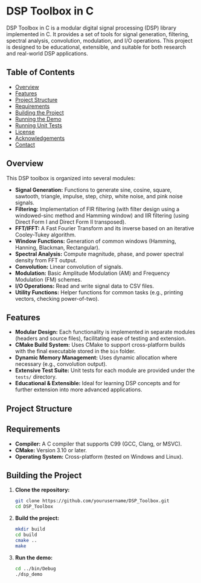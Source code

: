 # DSP Toolbox in C

DSP Toolbox in C is a modular digital signal processing (DSP) library implemented in C. It provides a set of tools for signal generation, filtering, spectral analysis, convolution, modulation, and I/O operations. This project is designed to be educational, extensible, and suitable for both research and real-world DSP applications.

## Table of Contents

- [Overview](#overview)
- [Features](#features)
- [Project Structure](#project-structure)
- [Requirements](#requirements)
- [Building the Project](#building-the-project)
- [Running the Demo](#running-the-demo)
- [Running Unit Tests](#running-unit-tests)
- [License](#license)
- [Acknowledgements](#acknowledgements)
- [Contact](#contact)

## Overview

This DSP toolbox is organized into several modules:

- **Signal Generation:** Functions to generate sine, cosine, square, sawtooth, triangle, impulse, step, chirp, white noise, and pink noise signals.
- **Filtering:** Implementation of FIR filtering (with filter design using a windowed-sinc method and Hamming window) and IIR filtering (using Direct Form I and Direct Form II transposed).
- **FFT/IFFT:** A Fast Fourier Transform and its inverse based on an iterative Cooley-Tukey algorithm.
- **Window Functions:** Generation of common windows (Hamming, Hanning, Blackman, Rectangular).
- **Spectral Analysis:** Compute magnitude, phase, and power spectral density from FFT output.
- **Convolution:** Linear convolution of signals.
- **Modulation:** Basic Amplitude Modulation (AM) and Frequency Modulation (FM) schemes.
- **I/O Operations:** Read and write signal data to CSV files.
- **Utility Functions:** Helper functions for common tasks (e.g., printing vectors, checking power-of-two).

## Features

- **Modular Design:** Each functionality is implemented in separate modules (headers and source files), facilitating ease of testing and extension.
- **CMake Build System:** Uses CMake to support cross-platform builds with the final executable stored in the `bin` folder.
- **Dynamic Memory Management:** Uses dynamic allocation where necessary (e.g., convolution output).
- **Extensive Test Suite:** Unit tests for each module are provided under the `tests/` directory.
- **Educational & Extensible:** Ideal for learning DSP concepts and for further extension into more advanced applications.

## Project Structure


## Requirements

- **Compiler:** A C compiler that supports C99 (GCC, Clang, or MSVC).
- **CMake:** Version 3.10 or later.
- **Operating System:** Cross-platform (tested on Windows and Linux).

## Building the Project

1. **Clone the repository:**
   ```bash
   git clone https://github.com/yourusername/DSP_Toolbox.git
   cd DSP_Toolbox
   ```

2. **Build the project:**
   ```bash
   mkdir build
   cd build
   cmake ..
   make
   ```

3. **Run the demo:**
   ```bash
   cd ../bin/Debug
   ./dsp_demo
   ```



